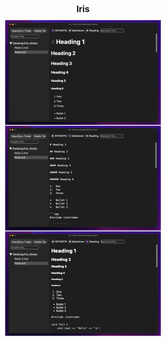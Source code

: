 <h1 style="text-align: center">Iris</h1>

![WYSIWYG](/screenshots/wysiwyg.png)
![Markdown](/screenshots/markdown.png)
![Reading](/screenshots/reading.png)

